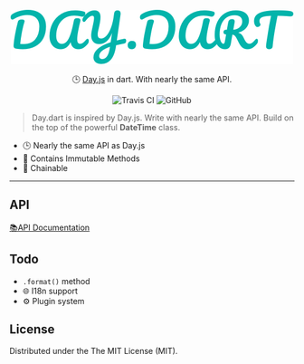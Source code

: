 <br />
<br />
<br />

<p align="center">
  <img src="day.dart.png" alt="day.dart logo" />    
</p>
<p align="center">🕒 <a href="https://github.com/iamkun/dayjs/">Day.js</a> in dart. With nearly the same API.</p>

<p align="center">
  <img src="https://travis-ci.org/g1eny0ung/day.dart.svg?branch=master" alt="Travis CI" />
  <img alt="GitHub" src="https://img.shields.io/github/license/g1eny0ung/day.dart.svg">
</p>

> Day.dart is inspired by Day.js. Write with nearly the same API. Build on the top of the powerful **DateTime** class.

* 🕒 Nearly the same API as Day.js
* 💪 Contains Immutable Methods
* 🔗 Chainable

---

## API

[📚API Documentation](API.md)

## Todo

- `.format()` method
- 🌐 I18n support
- ⚙️ Plugin system

## License

Distributed under the The MIT License (MIT).
